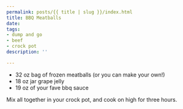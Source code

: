 ```yaml
---
permalink: posts/{{ title | slug }}/index.html
title: BBQ Meatballs
date: 
tags:
- dump and go
- beef
- crock pot
description: ''

---
```

* 32 oz bag of frozen meatballs (or you can make your own!)
* 18 oz jar grape jelly
* 19 oz of your fave bbq sauce

Mix all together in your crock pot, and cook on high for three hours. 